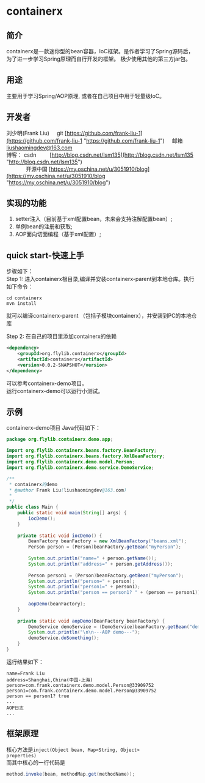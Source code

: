 # containerx #
## 简介 ##
containerx是一款迷你型的bean容器，IoC框架。是作者学习了Spring源码后，为了进一步学习Spring原理而自行开发的框架。
极少使用其他的第三方jar包。
## 用途 ##
主要用于学习Spring/AOP原理, 或者在自己项目中用于轻量级IoC。
## 开发者 ##
刘少明(Frank Liu) &nbsp;&nbsp;&nbsp; git [https://github.com/frank-liu-1](https://github.com/frank-liu-1 "https://github.com/frank-liu-1")
&nbsp;&nbsp;&nbsp; 邮箱 liushaomingdev@163.com <br/>
博客： csdn &nbsp;&nbsp;&nbsp;&nbsp;&nbsp;&nbsp;&nbsp; [http://blog.csdn.net/lsm135](http://blog.csdn.net/lsm135 "http://blog.csdn.net/lsm135") <br/>&nbsp;&nbsp;&nbsp;&nbsp;&nbsp;&nbsp;&nbsp;&nbsp;&nbsp;&nbsp;&nbsp;&nbsp; 开源中国 [https://my.oschina.net/u/3051910/blog](https://my.oschina.net/u/3051910/blog "https://my.oschina.net/u/3051910/blog")
<br/>

## 实现的功能 ##
1. setter注入（目前基于xml配置bean，未来会支持注解配置bean）;
2. 单例bean的注册和获取;
3. AOP面向切面编程（基于xml配置）;

## quick start-快速上手 ##
步骤如下：<br/>
Step 1: 进入containerx根目录,编译并安装containerx-parent到本地仓库。执行如下命令：<br/>
```shell
cd containerx 
mvn install
```
就可以编译containerx-parent （包括子模块containerx），并安装到PC的本地仓库 <br/>

Step 2: 在自己的项目里添加containerx的依赖
```xml
<dependency>
    <groupId>org.flylib.containerx</groupId>
    <artifactId>containerx</artifactId>
    <version>0.0.2-SNAPSHOT</version>
</dependency>
```

可以参考containerx-demo项目。<br/>
运行containerx-demo可以运行小测试。 <br/>


## 示例 ##
containerx-demo项目 Java代码如下：
```java
package org.flylib.containerx.demo.app;

import org.flylib.containerx.beans.factory.BeanFactory;
import org.flylib.containerx.beans.factory.XmlBeanFactory;
import org.flylib.containerx.demo.model.Person;
import org.flylib.containerx.demo.service.DemoService;

/**
 * containerx的demo
 * @author Frank Liu(liushaomingdev@163.com)
 *
 */
public class Main {
	public static void main(String[] args) {
		iocDemo();
	}
	
	private static void iocDemo() {
		BeanFactory beanFactory = new XmlBeanFactory("beans.xml");
		Person person = (Person)beanFactory.getBean("myPerson");
		
		System.out.println("name=" + person.getName());
		System.out.println("address=" + person.getAddress());
		
		Person person1 = (Person)beanFactory.getBean("myPerson");
		System.out.println("person=" + person);
		System.out.println("person1=" + person1);
		System.out.println("person == person1? " + (person == person1));
		
		aopDemo(beanFactory);
	}
	
	private static void aopDemo(BeanFactory beanFactory) {
		DemoService demoService = (DemoService)beanFactory.getBean("demoService");
		System.out.println("\n\n---AOP demo---");
		demoService.doSomething();
	}
}
```
运行结果如下：
```
name=Frank Liu
address=Shanghai,China(中国-上海)
person=com.frank.containerx.demo.model.Person@33909752
person1=com.frank.containerx.demo.model.Person@33909752
person == person1? true
...
AOP日志
...
```

## 框架原理 ##
 核心方法是<code>inject(Object bean, Map<String, Object> properties)</code><br/>
而其中核心的一行代码是
```java
method.invoke(bean, methodMap.get(methodName));
```
